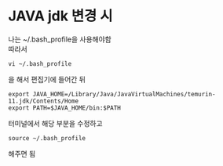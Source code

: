# JAVA jdk 변경 시

나는 ~/.bash_profile을 사용해야함  
따라서 
```
vi ~/.bash_profile
```
을 해서 편집기에 들어간 뒤  

``` shell
export JAVA_HOME=/Library/Java/JavaVirtualMachines/temurin-11.jdk/Contents/Home
export PATH=$JAVA_HOME/bin:$PATH 
```

터미널에서 해당 부분을 수정하고 
```
source ~/.bash_profile
``` 
해주면 됨